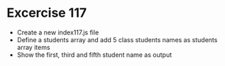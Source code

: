 # Excercise 117

* Create a new index117.js file
* Define a students array and add 5 class students names as students array items
* Show the first, third and fifth student name as output